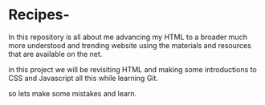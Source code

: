 # Recipes-

In this repository is all about me advancing
my HTML to a broader much more understood and
trending website using the materials and
resources that are available on the net.

in this project we will be revisiting HTML and
making some introductions to CSS and
Javascript all this while learning Git.

so lets make some mistakes and learn.
